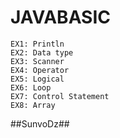 # JAVABASIC
```
EX1: Println
EX2: Data type
EX3: Scanner
EX4: Operator
EX5: Logical
EX6: Loop
EX7: Control Statement
EX8: Array
```
##SunvoDz##
